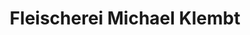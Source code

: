 ---
title: "Fleischerei Michael Klembt"
url: /bad-sachsa/fleischerei-michael-klembt/
shop: Metzgerei
---